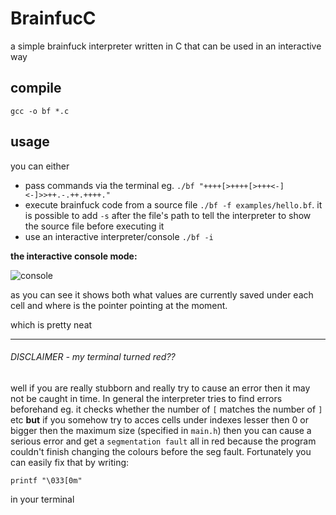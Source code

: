 # BrainfucC
a simple brainfuck interpreter written in C that can be used in an interactive way

## compile
`gcc -o bf *.c`

## usage
you can either

* pass commands via the terminal eg. `./bf "++++[>++++[>+++<-]<-]>>++.-.++.++++."`
* execute brainfuck code from a source file `./bf -f examples/hello.bf`. it is possible to add `-s` after the file's path to tell the interpreter to show the source file before executing it
* use an interactive interpreter/console `./bf -i`

**the interactive console mode:**

![console](https://github.com/test0wanie/BrainfucC/blob/master/examples/bf_ex_nums.png?raw=true)

as you can see it shows both what values are currently saved under each cell and where is the pointer pointing at the moment.

which is pretty neat



-------------------------
###### DISCLAIMER - my terminal turned red??
well if you are really stubborn and really try to cause an error then it may not be caught in time. In general the interpreter tries to find errors beforehand eg. it checks whether the number of `[` matches the number of `]` etc **but** if you somehow try to acces cells under indexes lesser then 0 or bigger then the maximum size (specified in `main.h`) then you can cause a serious error and get a `segmentation fault` all in red because the program couldn't finish changing the colours before the seg fault. Fortunately you can easily fix that by writing:

`printf "\033[0m"`

in your terminal
